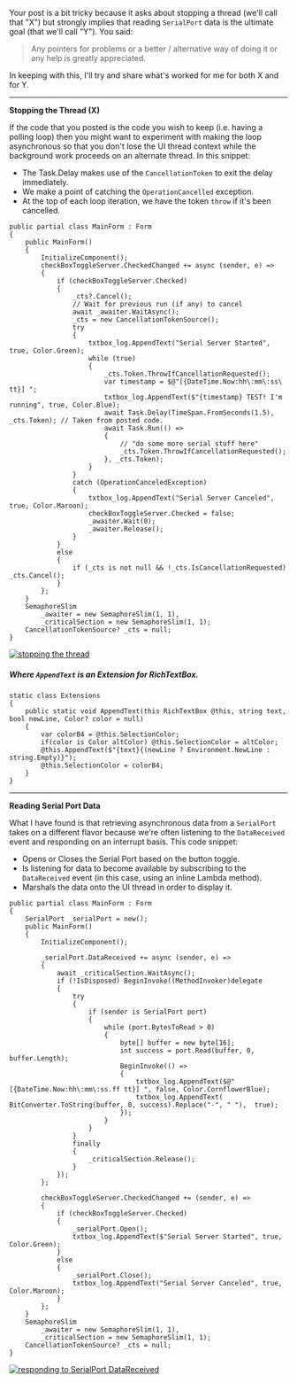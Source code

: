 Your post is a bit tricky because it asks about stopping a thread (we'll call that "X") but strongly implies that reading `SerialPort` data is the ultimate goal (that we'll call "Y"). You said:

> Any pointers for problems or a better / alternative way of doing it or any help is greatly appreciated.

In keeping with this, I'll try and share what's worked for me for both X and for Y.

___

**Stopping the Thread (X)**

If the code that you posted is the code you wish to keep (i.e. having a polling loop) then you might want to experiment with making the loop asynchronous so that you don't lose the UI thread context while the background work proceeds on an alternate thread. In this snippet:

- The Task.Delay makes use of the `CancellationToken` to exit the delay immediately.
- We make a point of catching the `OperationCancelled` exception.
- At the top of each loop iteration, we have the token `throw` if it's been cancelled.

```
public partial class MainForm : Form
{
    public MainForm()
    {
        InitializeComponent();
        checkBoxToggleServer.CheckedChanged += async (sender, e) =>
        {
            if (checkBoxToggleServer.Checked)
            {
                _cts?.Cancel();
                // Wait for previous run (if any) to cancel
                await _awaiter.WaitAsync();
                _cts = new CancellationTokenSource();
                try
                {
                    txtbox_log.AppendText("Serial Server Started", true, Color.Green);
                    while (true)
                    {
                        _cts.Token.ThrowIfCancellationRequested();
                        var timestamp = $@"[{DateTime.Now:hh\:mm\:ss\ tt}] ";
                        txtbox_log.AppendText($"{timestamp} TEST! I'm running", true, Color.Blue);
                        await Task.Delay(TimeSpan.FromSeconds(1.5), _cts.Token); // Taken from posted code.
                        await Task.Run(() => 
                        {
                            // "do some more serial stuff here"
                            _cts.Token.ThrowIfCancellationRequested();
                        }, _cts.Token);
                    }
                }
                catch (OperationCanceledException)
                {
                    txtbox_log.AppendText("Serial Server Canceled", true, Color.Maroon);
                    checkBoxToggleServer.Checked = false;
                    _awaiter.Wait(0);
                    _awaiter.Release();
                }
            }
            else
            {
                if (_cts is not null && !_cts.IsCancellationRequested) _cts.Cancel();
            }
        };
    }
    SemaphoreSlim 
        _awaiter = new SemaphoreSlim(1, 1),
        _criticalSection = new SemaphoreSlim(1, 1);
    CancellationTokenSource? _cts = null;
}
```

[![stopping the thread](https://i.sstatic.net/wQAJvQY8.png)](https://i.sstatic.net/wQAJvQY8.png)

##### Where `AppendText` is an Extension for RichTextBox.

```
static class Extensions
{
    public static void AppendText(this RichTextBox @this, string text, bool newLine, Color? color = null)
    {
        var colorB4 = @this.SelectionColor;
        if(color is Color altColor) @this.SelectionColor = altColor;
        @this.AppendText($"{text}{(newLine ? Environment.NewLine : string.Empty)}");
        @this.SelectionColor = colorB4;
    }
}
```

___

**Reading Serial Port Data**

What I have found is that retrieving asynchronous data from a `SerialPort` takes on a different flavor because we're often listening to the `DataReceived` event and responding on an interrupt basis. This code snippet:

- Opens or Closes the Serial Port based on the button toggle.
- Is listening for data to become available by subscribing to the `DataReceived` event (in this case, using an inline Lambda method).
- Marshals the data onto the UI thread in order to display it.

```
public partial class MainForm : Form
{
    SerialPort _serialPort = new();
    public MainForm()
    {
        InitializeComponent();

        _serialPort.DataReceived += async (sender, e) =>
        {
            await _criticalSection.WaitAsync();
            if (!IsDisposed) BeginInvoke((MethodInvoker)delegate
            {
                try
                {
                    if (sender is SerialPort port)
                    {
                        while (port.BytesToRead > 0)
                        {
                            byte[] buffer = new byte[16];
                            int success = port.Read(buffer, 0, buffer.Length);
                            BeginInvoke(() => 
                            { 
                                txtbox_log.AppendText($@"[{DateTime.Now:hh\:mm\:ss.ff tt}] ", false, Color.CornflowerBlue);
                                txtbox_log.AppendText( BitConverter.ToString(buffer, 0, success).Replace("-", " "),  true);
                            });
                        }
                    }
                }
                finally
                {
                    _criticalSection.Release();
                }
            });
        };

        checkBoxToggleServer.CheckedChanged += (sender, e) =>
        {
            if (checkBoxToggleServer.Checked)
            {
                _serialPort.Open();
                txtbox_log.AppendText($"Serial Server Started", true, Color.Green);
            }
            else
            {
                _serialPort.Close();
                txtbox_log.AppendText("Serial Server Canceled", true, Color.Maroon);
            }
        };
    }
    SemaphoreSlim 
        _awaiter = new SemaphoreSlim(1, 1),
        _criticalSection = new SemaphoreSlim(1, 1);
    CancellationTokenSource? _cts = null;
}
```

[![responding to SerialPort DataReceived](https://i.sstatic.net/rEmgEV5k.png)](https://i.sstatic.net/rEmgEV5k.png)